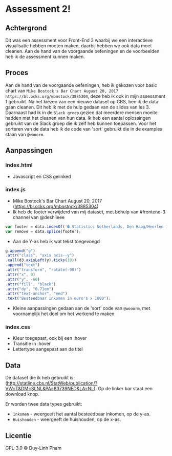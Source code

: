 # Assessment 2!

## Achtergrond

Dit was een assessment voor Front-End 3 waarbij we een interactieve visualisatie hebben moeten maken, daarbij hebben we ook data moet cleanen. Aan de hand van de voorgaande oefeningen en de voorbeelden heb ik de assessment kunnen maken.

## Proces

Aan de hand van de voorgaande oefeningen, heb ik gekozen voor basic chart van `Mike Bostock's Bar Chart August 20, 2017 https://bl.ocks.org/mbostock/3885304`, deze heb ik ook in mijn assessment 1 gebruikt. Na het kiezen van een nieuwe dataset op CBS, ben ik de data gaan cleanen. Dit heb ik met de hulp gedaan van de slides van les 3. Daarnaast had ik in de `Slack groep` gezien dat meerdere mensen moeite hadden met het cleanen van hun data. Ik heb een aantal oplossingen gebruikt van de Slack groep die ik zelf heb kunnen toepassen. Voor het sorteren van de data heb ik de code van 'sort' gebruikt die in de examples staan van `@wooorm`. 


## Aanpassingen

### index.html
* Javascript en CSS gelinked

### index.js
* Mike Bostock's Bar Chart August 20, 2017 (https://bl.ocks.org/mbostock/3885304)
* Ik heb de footer verwijderd van mij dataset, met behulp van #frontend-3 channel van @deshlieee
``` javascript
var footer = data.indexOf('� Statistics Netherlands, Den Haag/Heerlen 12-10-2017');
var remove = data.splice(footer);
```
* Aan de Y-as heb ik wat tekst toegevoegd
``` javascript
g.append("g")
.attr("class", "axis axis--y")
.call(d3.axisLeft(y).ticks(10))
.append("text")
.attr("transform", "rotate(-90)")
.attr("x", 0)
.attr("y", -60)
.attr("fill", "black")
.attr("dy", "0.71em")
.attr("text-anchor", "end")
.text("Besteedbaar inkomen in euro's x 1000");
```
* Kleine aanpassingen gedaan aan de 'sort' code van `@wooorm`, met voornamelijk het doel om het werkend te maken

### index.css
* Kleur toegepast, ook bij een :hover
* Transitie in :hover
* Lettertype aangepast aan de titel

## Data

De dataset die ik heb gebruikt is: (http://statline.cbs.nl/StatWeb/publication/?VW=T&DM=SLNL&PA=83739NED&LA=NL). Op de linker bar staat een download knop.

Er worden twee data types gebruikt:

* `Inkomen` - weergeeft het aantal besteedbaar inkomen, op de y-as.
* `Huishouden` - weergeeft de huishouden, op de x-as.


## Licentie

GPL-3.0 © Duy-Linh Pham